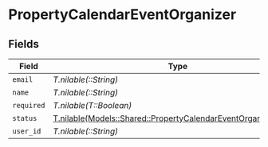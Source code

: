 # PropertyCalendarEventOrganizer


## Fields

| Field                                                                                                                          | Type                                                                                                                           | Required                                                                                                                       | Description                                                                                                                    |
| ------------------------------------------------------------------------------------------------------------------------------ | ------------------------------------------------------------------------------------------------------------------------------ | ------------------------------------------------------------------------------------------------------------------------------ | ------------------------------------------------------------------------------------------------------------------------------ |
| `email`                                                                                                                        | *T.nilable(::String)*                                                                                                          | :heavy_minus_sign:                                                                                                             | N/A                                                                                                                            |
| `name`                                                                                                                         | *T.nilable(::String)*                                                                                                          | :heavy_minus_sign:                                                                                                             | N/A                                                                                                                            |
| `required`                                                                                                                     | *T.nilable(T::Boolean)*                                                                                                        | :heavy_minus_sign:                                                                                                             | N/A                                                                                                                            |
| `status`                                                                                                                       | [T.nilable(Models::Shared::PropertyCalendarEventOrganizerStatus)](../../models/shared/propertycalendareventorganizerstatus.md) | :heavy_minus_sign:                                                                                                             | N/A                                                                                                                            |
| `user_id`                                                                                                                      | *T.nilable(::String)*                                                                                                          | :heavy_minus_sign:                                                                                                             | N/A                                                                                                                            |